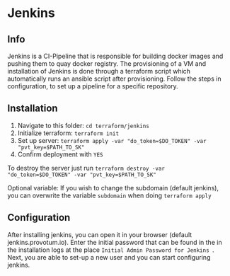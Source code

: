 # Jenkins

## Info

Jenkins is a CI-Pipeline that is responsible for building docker images and pushing them to quay docker registry. The provisioning of a VM and installation of Jenkins is done through a terraform script which automatically runs an ansible script after provisioning. Follow the steps in configuration, to set up a pipeline for a specific repository.

## Installation

1. Navigate to this folder: `cd terraform/jenkins`
2. Initialize terraform: `terraform init`
3. Set up server: `terraform apply -var "do_token=$DO_TOKEN" -var "pvt_key=$PATH_TO_SK"`
4. Confirm deployment with `YES`

To destroy the server just run `terraform destroy -var "do_token=$DO_TOKEN" -var "pvt_key=$PATH_TO_SK"`

Optional variable: If you wish to change the subdomain (default jenkins), you can overwrite the variable `subdomain` when doing `terraform apply`

## Configuration

After installing jenkins, you can open it in your browser (default jenkins.provotum.io). Enter the initial password that can be found in the in the installation logs at the place `Initial Admin Password for Jenkins `.
Next, you are able to set-up a new user and you can start configuring jenkins.
